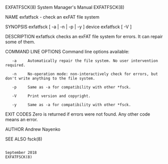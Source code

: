 EXFATFSCK(8)                                                                        System Manager's Manual                                                                        EXFATFSCK(8)

NAME
       exfatfsck - check an exFAT file system

SYNOPSIS
       exfatfsck [ -a | -n | -p | -y ] device
       exfatfsck [ -V ]

DESCRIPTION
       exfatfsck checks an exFAT file system for errors. It can repair some of them.

COMMAND LINE OPTIONS
       Command line options available:

       -a     Automatically repair the file system. No user intervention required.

       -n     No-operation mode: non-interactively check for errors, but don't write anything to the file system.

       -p     Same as -a for compatibility with other *fsck.

       -V     Print version and copyright.

       -y     Same as -a for compatibility with other *fsck.

EXIT CODES
       Zero is returned if errors were not found. Any other code means an error.

AUTHOR
       Andrew Nayenko

SEE ALSO
       fsck(8)

                                                                                         September 2018                                                                            EXFATFSCK(8)
